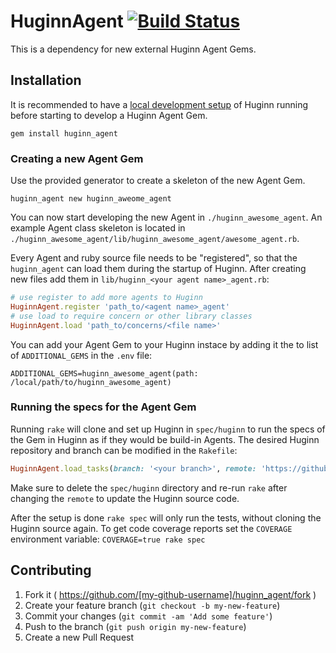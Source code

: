 # HuginnAgent [![Build Status](https://travis-ci.org/cantino/huginn_agent.svg?branch=master)](https://travis-ci.org/cantino/huginn_agent)

This is a dependency for new external Huginn Agent Gems.

## Installation

It is recommended to have a [local development setup](https://github.com/cantino/huginn#local-installation) of Huginn running before starting to develop a Huginn Agent Gem.

```shell
gem install huginn_agent
```

### Creating a new Agent Gem

Use the provided generator to create a skeleton of the new Agent Gem.

```shell
huginn_agent new huginn_aweome_agent
```

You can now start developing the new Agent in `./huginn_awesome_agent`. An example Agent class skeleton is located in `./huginn_awesome_agent/lib/huginn_awesome_agent/awesome_agent.rb`.

Every Agent and ruby source file needs to be "registered", so that the `huginn_agent` can load them during the startup of Huginn. After creating new files add them in `lib/huginn_<your agent name>_agent.rb`:

```ruby
# use register to add more agents to Huginn
HuginnAgent.register 'path_to/<agent name>_agent'
# use load to require concern or other library classes
HuginnAgent.load 'path_to/concerns/<file name>'
```

You can add your Agent Gem to your Huginn instace by adding it the to list of `ADDITIONAL_GEMS` in the `.env` file:

```
ADDITIONAL_GEMS=huginn_awesome_agent(path: /local/path/to/huginn_awesome_agent)
```

### Running the specs for the Agent Gem

Running `rake` will clone and set up Huginn in `spec/huginn` to run the specs of the Gem in Huginn as if they would be build-in Agents. The desired Huginn repository and branch can be modified in the `Rakefile`:

```ruby
HuginnAgent.load_tasks(branch: '<your branch>', remote: 'https://github.com/<github user>/huginn.git')
```

Make sure to delete the `spec/huginn` directory and re-run `rake` after changing the `remote` to update the Huginn source code.

After the setup is done `rake spec` will only run the tests, without cloning the Huginn source again. To get code
coverage reports set the `COVERAGE` environment variable: `COVERAGE=true rake spec`


## Contributing

1. Fork it ( https://github.com/[my-github-username]/huginn_agent/fork )
2. Create your feature branch (`git checkout -b my-new-feature`)
3. Commit your changes (`git commit -am 'Add some feature'`)
4. Push to the branch (`git push origin my-new-feature`)
5. Create a new Pull Request
